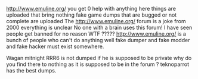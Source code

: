 http://www.emuline.org/ 
 you get 0 help with anything here 
things are uploaded that bring nothing
fake game dumps that are bugged or not complete are uploaded 
The http://www.emuline.org/ forum is a joke from 2000 everything is unclear 
No one with a brain uses this forum!
I have seen people get banned for no reason WTF ?????
 http://www.emuline.org/ is a bunch of people who can't do anything well fake dumper and fake modder and fake hacker must exist somewhere.
 
Wagan mitnight RRR6 is not dumped if he is supposed to be private why do you find there to nothing as it is supposed to be in the forum ?
teknoparrot has the best dumps.
